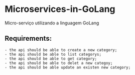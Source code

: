 # Microservices-in-GoLang
Micro-serviço utilizando a linguagem GoLang

## Requirements:
    - the api should be able to create a new category;
    - the api should be able to list categorys;
    - the api should be able to get category;
    - the api should be able to delet a new categoy;
    - the api should be able update an existen new category;
